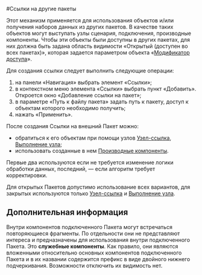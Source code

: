 #Ссылки на другие пакеты

Этот механизм применяется для использования объектов и/или получения наборов данных из других пакетов. В качестве таких объектов могут выступать узлы сценария, подключения, производные компоненты. Чтобы эти объекты были доступны в других пакетах, для них должна быть задана область видимости «Открытый (доступен во всех пакетах)», которая задается параметром объекта «[Модификатор доступа](access-modifier.md)».

Для создания ссылки следует выполнить следующие операции:

 1. на панели «Навигация» выбрать элемент  «Ссылки»;
 2. в контекстном меню элемента «Ссылки» выбрать пункт  «Добавить». Откроется окно «Добавление ссылки на пакет»;
 3. в параметре «Путь к файлу пакета» задать путь к пакету, доступ к объектам которого необходимо получить;
 4. нажать «Применить».

После создания Ссылки на внешний Пакет можно: 
* обратиться к его объектам при помощи узлов [Узел-ссылка](../processors/control/unit-link.md), [Выполнение узла](../processors/control/execute-node.md);
* использовать созданные в нем [Производные компоненты](../scenario/derived-component.md). 

Первые два используются если не требуется изменение логики обработки данных, последний, — если алгоритм требует корректировки.

Для открытых Пакетов допустимо использование всех вариантов, для закрытых используются только [Узел-ссылка](../processors/control/unit-link.md) и [Выполнение узла](../processors/control/execute-node.md).

## Дополнительная информация
Внутри компонентов подключенного Пакета могут встречаться повторяющиеся фрагменты. По отдельности они не представляют интереса и предназначены для использования внутри подключенного Пакета. Это **служебные компоненты**. Как правило, они являются вложенными относительно основных компонентов подключенного Пакета и в их названии содержится префикс в виде двойного нижнего подчеркивания. Возможности отключить их видимость нет.


